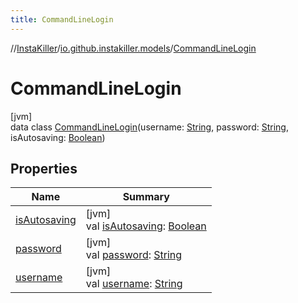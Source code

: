 ```yaml
---
title: CommandLineLogin
---
```

//[InstaKiller](../../../index.html)/[io.github.instakiller.models](../index.html)/[CommandLineLogin](index.html)



# CommandLineLogin



[jvm]\
data class [CommandLineLogin](index.html)(username: [String](https://kotlinlang.org/api/latest/jvm/stdlib/kotlin/-string/index.html), password: [String](https://kotlinlang.org/api/latest/jvm/stdlib/kotlin/-string/index.html), isAutosaving: [Boolean](https://kotlinlang.org/api/latest/jvm/stdlib/kotlin/-boolean/index.html))



## Properties


| Name | Summary |
|---|---|
| [isAutosaving](is-autosaving.html) | [jvm]<br>val [isAutosaving](is-autosaving.html): [Boolean](https://kotlinlang.org/api/latest/jvm/stdlib/kotlin/-boolean/index.html) |
| [password](password.html) | [jvm]<br>val [password](password.html): [String](https://kotlinlang.org/api/latest/jvm/stdlib/kotlin/-string/index.html) |
| [username](username.html) | [jvm]<br>val [username](username.html): [String](https://kotlinlang.org/api/latest/jvm/stdlib/kotlin/-string/index.html) |

